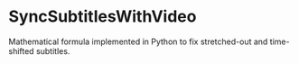 # SyncSubtitlesWithVideo
Mathematical formula implemented in Python to fix stretched-out and time-shifted subtitles.
